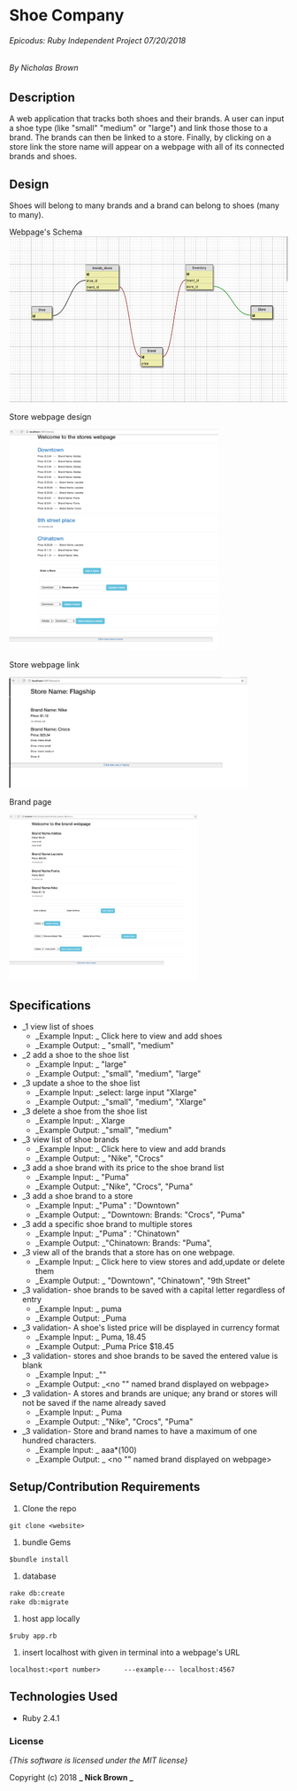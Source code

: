 # Shoe Company

###### Epicodus: Ruby Independent Project 07/20/2018
###### By Nicholas Brown

## Description

 A web application that tracks both shoes and their brands. A user can input a shoe type (like "small" "medium" or "large") and link those those to a brand. The brands can then be linked to a store. Finally, by clicking on a store link the store name will appear on a webpage with all of its connected brands and shoes.

## Design

Shoes will belong to many brands and a brand can belong to shoes (many to many).

Webpage's Schema
<img height="300" src="public/design/schema-draft-3.png">

Store webpage design

<img height="400" src="public/design/store-page.png">

Store webpage link

<img height="200" src="public/design/store-link.png">


Brand page

<img height="300" src="public/design/brand-page.png">

## Specifications
* _1 view list of shoes
  - _Example Input: _ Click here to view and add shoes  
  - _Example Output: _ "small", "medium"
* _2 add a shoe to the shoe list
  - _Example Input: _ "large"
  - _Example Output: _"small", "medium", "large"
* _3 update a shoe to the shoe list
  - _Example Input: _select: large input "Xlarge"
  - _Example Output: _"small", "medium", "Xlarge"
* _3 delete a shoe from the shoe list
  - _Example Input: _ Xlarge
  - _Example Output: _"small", "medium"
* _3 view list of shoe brands
  - _Example Input: _ Click here to view and add brands  
  - _Example Output: _ "Nike", "Crocs"
* _3 add a shoe brand with its price to the shoe brand list
  - _Example Input: _ "Puma"
  - _Example Output: _"Nike", "Crocs", "Puma"
* _3 add a shoe brand to a store
  - _Example Input: _"Puma" : "Downtown"
  - _Example Output: _ "Downtown: Brands: "Crocs", "Puma"
* _3 add a specific shoe brand to multiple stores
  - _Example Input: _"Puma" : "Chinatown"
  - _Example Output: _"Chinatown: Brands: "Puma",
* _3 view all of the brands that a store has on one webpage.
  - _Example Input: _ Click here to view stores and add,update or delete them  
  - _Example Output: _ "Downtown", "Chinatown", "9th Street"
* _3 validation- shoe brands to be saved with a capital letter regardless of entry
  - _Example Input: _ puma
  - _Example Output: _Puma
* _3 validation- A shoe's listed price will be displayed in currency format
  - _Example Input: _ Puma, 18.45
  - _Example Output: _Puma Price $18.45
* _3 validation- stores and shoe brands to be saved the entered value is blank
  - _Example Input: _""
  - _Example Output: _<no "" named brand displayed on webpage>
* _3 validation-  A stores and brands are unique; any brand or stores will not be saved if the name already saved
  - _Example Input: _ Puma
  - _Example Output: _"Nike", "Crocs", "Puma"
* _3 validation-  Store and brand names to have a maximum of one hundred characters.
  - _Example Input: _ aaa*(100)
  - _Example Output: _ <no "" named brand displayed on webpage>

## Setup/Contribution Requirements

1. Clone the repo
```
git clone <website>
```
1. bundle Gems
```
$bundle install
```
1. database
```
rake db:create
rake db:migrate
```
1. host app locally
```
$ruby app.rb
```
1. insert localhost with <port number> given in terminal into a webpage's URL
```
localhost:<port number>      ---example--- localhost:4567
```

## Technologies Used

* Ruby 2.4.1

### License

*{This software is licensed under the MIT license}*

Copyright (c) 2018 **_  Nick Brown  _**
